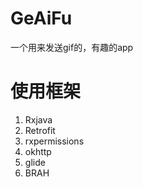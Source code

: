 # GeAiFu
一个用来发送gif的，有趣的app
# 使用框架
1. Rxjava
2. Retrofit
3. rxpermissions
4. okhttp
5. glide
6. BRAH
